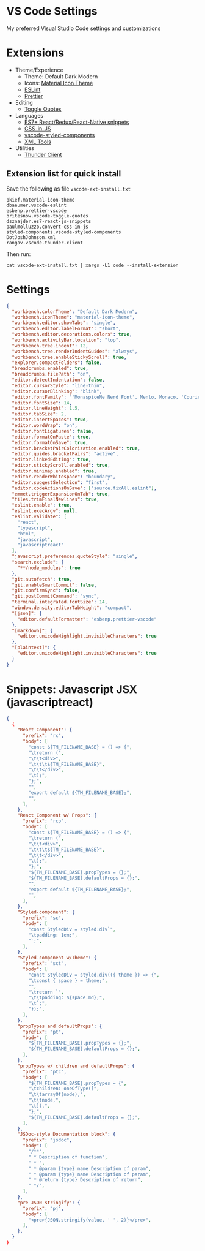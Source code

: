 # VS Code Settings

My preferred Visual Studio Code settings and customizations

# Extensions

- Theme/Experience
  - Theme: Default Dark Modern
  - Icons: [Material Icon Theme](https://marketplace.visualstudio.com/items?itemName=PKief.material-icon-theme)
  - [ESLint](https://marketplace.visualstudio.com/items?itemName=dbaeumer.vscode-eslint)
  - [Prettier](https://marketplace.visualstudio.com/items?itemName=esbenp.prettier-vscode)
- Editing
  - [Toggle Quotes](https://marketplace.visualstudio.com/items?itemName=BriteSnow.vscode-toggle-quotes)
- Languages
  - [ES7+ React/Redux/React-Native snippets](https://marketplace.visualstudio.com/items?itemName=dsznajder.es7-react-js-snippets)
  - [CSS-in-JS](https://marketplace.visualstudio.com/items?itemName=paulmolluzzo.convert-css-in-js)
  - [vscode-styled-components](https://marketplace.visualstudio.com/items?itemName=styled-components.vscode-styled-components)
  - [XML Tools](https://marketplace.visualstudio.com/items?itemName=DotJoshJohnson.xml)
- Utilities
  - [Thunder Client](https://marketplace.visualstudio.com/items?itemName=rangav.vscode-thunder-client)

## Extension list for quick install

Save the following as file `vscode-ext-install.txt`

```
pkief.material-icon-theme
dbaeumer.vscode-eslint
esbenp.prettier-vscode
britesnow.vscode-toggle-quotes
dsznajder.es7-react-js-snippets
paulmolluzzo.convert-css-in-js
styled-components.vscode-styled-components
DotJoshJohnson.xml
rangav.vscode-thunder-client
```

Then run:

```shell
cat vscode-ext-install.txt | xargs -L1 code --install-extension
```

# Settings

```json
{
  "workbench.colorTheme": "Default Dark Modern",
  "workbench.iconTheme": "material-icon-theme",
  "workbench.editor.showTabs": "single",
  "workbench.editor.labelFormat": "short",
  "workbench.editor.decorations.colors": true,
  "workbench.activityBar.location": "top",
  "workbench.tree.indent": 12,
  "workbench.tree.renderIndentGuides": "always",
  "workbench.tree.enableStickyScroll": true,
  "explorer.compactFolders": false,
  "breadcrumbs.enabled": true,
  "breadcrumbs.filePath": "on",
  "editor.detectIndentation": false,
  "editor.cursorStyle": "line-thin",
  "editor.cursorBlinking": "blink",
  "editor.fontFamily": "'MonaspiceNe Nerd Font', Menlo, Monaco, 'Courier New', monospace",
  "editor.fontSize": 14,
  "editor.lineHeight": 1.5,
  "editor.tabSize": 2,
  "editor.insertSpaces": true,
  "editor.wordWrap": "on",
  "editor.fontLigatures": false,
  "editor.formatOnPaste": true,
  "editor.formatOnSave": true,
  "editor.bracketPairColorization.enabled": true,
  "editor.guides.bracketPairs": "active",
  "editor.linkedEditing": true,
  "editor.stickyScroll.enabled": true,
  "editor.minimap.enabled": true,
  "editor.renderWhitespace": "boundary",
  "editor.suggestSelection": "first",
  "editor.codeActionsOnSave": ["source.fixAll.eslint"],
  "emmet.triggerExpansionOnTab": true,
  "files.trimFinalNewlines": true,
  "eslint.enable": true,
  "eslint.execArgv": null,
  "eslint.validate": [
    "react",
    "typescript",
    "html",
    "javascript",
    "javascriptreact"
  ],
  "javascript.preferences.quoteStyle": "single",
  "search.exclude": {
    "**/node_modules": true
  },
  "git.autofetch": true,
  "git.enableSmartCommit": false,
  "git.confirmSync": false,
  "git.postCommitCommand": "sync",
  "terminal.integrated.fontSize": 14,
  "window.density.editorTabHeight": "compact",
  "[json]": {
    "editor.defaultFormatter": "esbenp.prettier-vscode"
  },
  "[markdown]": {
    "editor.unicodeHighlight.invisibleCharacters": true
  },
  "[plaintext]": {
    "editor.unicodeHighlight.invisibleCharacters": true
  }
}
```

# Snippets: Javascript JSX (javascriptreact)

```json
{
  {
    "React Component": {
      "prefix": "rc",
      "body": [
        "const ${TM_FILENAME_BASE} = () => {",
        "\treturn (",
        "\t\t<div>",
        "\t\t\t${TM_FILENAME_BASE}",
        "\t\t</div>",
        "\t);",
        "};",
        "",
        "export default ${TM_FILENAME_BASE};",
        "",
      ],
    },
    "React Component w/ Props": {
      "prefix": "rcp",
      "body": [
        "const ${TM_FILENAME_BASE} = () => {",
        "\treturn (",
        "\t\t<div>",
        "\t\t\t${TM_FILENAME_BASE}",
        "\t\t</div>",
        "\t);",
        "};",
        "${TM_FILENAME_BASE}.propTypes = {};",
        "${TM_FILENAME_BASE}.defaultProps = {};",
        "",
        "export default ${TM_FILENAME_BASE};",
        "",
      ],
    },
    "Styled-component": {
      "prefix": "sc",
      "body": [
        "const StyledDiv = styled.div`",
        "\tpadding: 1em;",
        "`;",
      ],
    },
    "Styled-component w/Theme": {
      "prefix": "sct",
      "body": [
        "const StyledDiv = styled.div(({ theme }) => {",
        "\tconst { space } = theme;",
        "",
        "\treturn `",
        "\t\tpadding: ${space.md};",
        "\t`;",
        "});",
      ],
    },
    "propTypes and defaultProps": {
      "prefix": "pt",
      "body": [
        "${TM_FILENAME_BASE}.propTypes = {};",
        "${TM_FILENAME_BASE}.defaultProps = {};",
      ],
    },
    "propTypes w/ children and defaultProps": {
      "prefix": "ptc",
      "body": [
        "${TM_FILENAME_BASE}.propTypes = {",
        "\tchildren: oneOfType([",
        "\t\tarrayOf(node),",
        "\t\tnode,",
        "\t]),",
        "};",
        "${TM_FILENAME_BASE}.defaultProps = {};",
      ],
    },
    "JSDoc-style Documentation block": {
      "prefix": "jsdoc",
      "body": [
        "/**",
        " * Description of function",
        " * ",
        " * @param {type} name Description of param",
        " * @param {type} name Description of param",
        " * @return {type} Description of return",
        " */",
      ],
    },
    "pre JSON stringify": {
      "prefix": "pj",
      "body": [
        "<pre>{JSON.stringify(value, ' ', 2)}</pre>",
      ],
    },
  }
}
```
